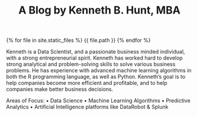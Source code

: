 ﻿---
layout: default
title:  "A Blog by Kenneth B. Hunt, MBA"
---
{% for file in site.static_files %}
    {{ file.path }}
{% endfor %}




Kenneth is a Data Scientist, and a passionate business minded individual, with a strong entrepreneurial spirit. Kenneth has worked hard to develop strong analytical and problem-solving skills to solve various business problems. He has experience with advanced machine learning algorithms in both the R programming language, as well as Python. 
Kenneth’s goal is to help companies become more efficient and profitable, and to help companies make better business decisions.

Areas of Focus: 
• Data Science
• Machine Learning Algorithms 
• Predictive Analytics
• Artificial Intelligence platforms like DataRobot & Splunk
